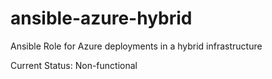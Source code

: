 # ansible-azure-hybrid
Ansible Role for Azure deployments in a hybrid infrastructure

Current Status: Non-functional

